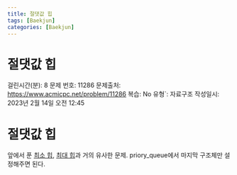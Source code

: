 ```yaml
---
title: 절댓값 힙
tags: [Baekjun]
categories: [Baekjun]
---
```

# 절댓값 힙

걸린시간(분): 8
문제 번호: 11286
문제출처: https://www.acmicpc.net/problem/11286
복습: No
유형`: 자료구조
작성일시: 2023년 2월 14일 오전 12:45

# 절댓값 힙

앞에서 푼 [최소 힙](%E1%84%8E%E1%85%AC%E1%84%89%E1%85%A9%20%E1%84%92%E1%85%B5%E1%86%B8%204f4b38243b0e46c09f3242037c4c0155.md), [최대 힙](%E1%84%83%E1%85%A1%E1%86%AB%E1%84%8C%E1%85%B5%E1%84%87%E1%85%A5%E1%86%AB%E1%84%92%E1%85%A9%E1%84%87%E1%85%AE%E1%87%80%E1%84%8B%E1%85%B5%E1%84%80%E1%85%B5%20c6808f53c0404358b8d38018db84b297.md)과 거의 유사한 문제. priory_queue에서 마지막 구조체만 설정해주면 된다.